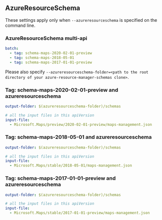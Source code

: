 ## AzureResourceSchema

These settings apply only when `--azureresourceschema` is specified on the command line.

### AzureResourceSchema multi-api

``` yaml $(azureresourceschema) && $(multiapi)
batch:
  - tag: schema-maps-2020-02-01-preview
  - tag: schema-maps-2018-05-01
  - tag: schema-maps-2017-01-01-preview

```

Please also specify `--azureresourceschema-folder=<path to the root directory of your azure-resource-manager-schemas clone>`.

### Tag: schema-maps-2020-02-01-preview and azureresourceschema

``` yaml $(tag) == 'schema-maps-2020-02-01-preview' && $(azureresourceschema)
output-folder: $(azureresourceschema-folder)/schemas

# all the input files in this apiVersion
input-file:
  - Microsoft.Maps/preview/2020-02-01-preview/maps-management.json

```

### Tag: schema-maps-2018-05-01 and azureresourceschema

``` yaml $(tag) == 'schema-maps-2018-05-01' && $(azureresourceschema)
output-folder: $(azureresourceschema-folder)/schemas

# all the input files in this apiVersion
input-file:
  - Microsoft.Maps/stable/2018-05-01/maps-management.json

```

### Tag: schema-maps-2017-01-01-preview and azureresourceschema

``` yaml $(tag) == 'schema-maps-2017-01-01-preview' && $(azureresourceschema)
output-folder: $(azureresourceschema-folder)/schemas

# all the input files in this apiVersion
input-file:
  - Microsoft.Maps/stable/2017-01-01-preview/maps-management.json

```
